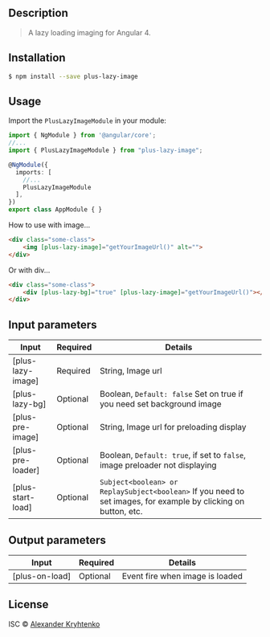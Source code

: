 ## Description
> A lazy loading imaging for Angular 4.

## Installation

```sh
$ npm install --save plus-lazy-image
```

## Usage

Import the `PlusLazyImageModule` in your module:

```typescript
import { NgModule } from '@angular/core';
//...
import { PlusLazyImageModule } from "plus-lazy-image";

@NgModule({
  imports: [
    //...
    PlusLazyImageModule
  ],
})
export class AppModule { }
```

How to use with image...

```html
<div class="some-class">
    <img [plus-lazy-image]="getYourImageUrl()" alt="">
</div>
```
Or with div...
```html
<div class="some-class">
    <div [plus-lazy-bg]="true" [plus-lazy-image]="getYourImageUrl()"></div>
</div>
```

## Input parameters

| Input | Required | Details |
| ---- | ---- | ---- |
| [plus-lazy-image] | Required | String, Image url |
| [plus-lazy-bg] | Optional | Boolean, `Default: false` Set on true if you need set background image |
| [plus-pre-image] | Optional | String, Image url for preloading display |
| [plus-pre-loader] | Optional | Boolean, `Default: true`, if set to `false`, image preloader not displaying |
| [plus-start-load] | Optional | `Subject<boolean> or ReplaySubject<boolean>` If you need to set images, for example by clicking on button, etc.|

## Output parameters
| Input | Required | Details |
| ---- | ---- | ---- |
| [plus-on-load] | Optional | Event fire when image is loaded |


## License

ISC © [Alexander Kryhtenko](https://github.com/alexsanqp)